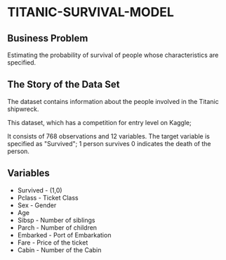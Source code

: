 # TITANIC-SURVIVAL-MODEL

## Business Problem
Estimating the probability of survival of people whose characteristics are specified.

## The Story of the Data Set
The dataset contains information about the people involved in the Titanic shipwreck.

This dataset, which has a competition for entry level on Kaggle;

It consists of 768 observations and 12 variables.
The target variable is specified as "Survived";
1 person survives
0 indicates the death of the person.

## Variables
* Survived - (1,0)
* Pclass - Ticket Class
* Sex - Gender
* Age
* Sibsp - Number of siblings
* Parch - Number of children
* Embarked - Port of Embarkation
* Fare - Price of the ticket
* Cabin - Number of the Cabin
